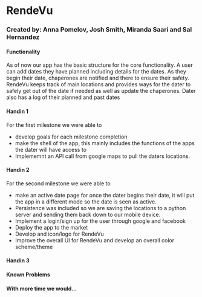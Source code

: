 # RendeVu
### Created by: Anna Pomelov, Josh Smith, Miranda Saari and Sal Hernandez

#### Functionality
As of now our app has the basic structure for the core functionality. A user can add dates they have planned including details for the dates. As they begin their date, chaperones are notified and there to ensure their safety. RendeVu keeps track of main locations and provides ways for the dater to safely get out of the date if needed as well as update the chaperones. Dater also has a log of their planned and past dates

#### Handin 1
For the first milestone we were able to
* develop goals for each milestone completion
* make the shell of the app, this mainly includes the functions of the apps the dater will have access to
* Implememnt an API call from google maps to pull the daters locations.

#### Handin 2
For the second milestone we were able to
* make an active date page for once the dater begins their date, it will put the app in a different mode so the date is seen as active.
* Persistence was included so we are saving the locations to a python server and sending them back down to our mobile device. 
* Implement a login/sign up for the user through google and facebook
* Deploy the app to the market
* Develop and icon/logo for RendeVu
* Improve the overall UI for RendeVu and develop an overall color scheme/theme

#### Handin 3


#### Known Problems

#### With more time we would...
